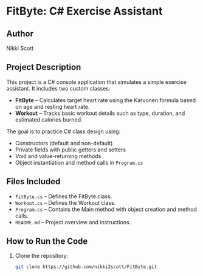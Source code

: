 # FitByte: C# Exercise Assistant

## Author
Nikki Scott

## Project Description

This project is a C# console application that simulates a simple exercise assistant. It includes two custom classes:

- **FitByte** – Calculates target heart rate using the Karvonen formula based on age and resting heart rate.
- **Workout** – Tracks basic workout details such as type, duration, and estimated calories burned.

The goal is to practice C# class design using:

- Constructors (default and non-default)
- Private fields with public getters and setters
- Void and value-returning methods
- Object instantiation and method calls in `Program.cs`

## Files Included

- `FitByte.cs` – Defines the FitByte class.
- `Workout.cs` – Defines the Workout class.
- `Program.cs` – Contains the Main method with object creation and method calls.
- `README.md` – Project overview and instructions.

## How to Run the Code

1. Clone the repository:
   ```bash
   git clone https://github.com/nikki2scott/FitByte.git
